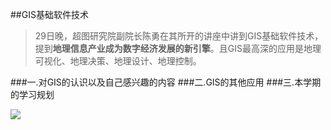 ##GIS基础软件技术
>29日晚，超图研究院副院长陈勇在其所开的讲座中讲到GIS基础软件技术，提到**地理信息产业成为数字经济发展的新引擎**。且GIS最高深的应用是地理可视化、地理决策、地理设计、地理控制。


###一.对GIS的认识以及自己感兴趣的内容
###二.GIS的其他应用
###三.本学期的学习规划


![](111.gif)